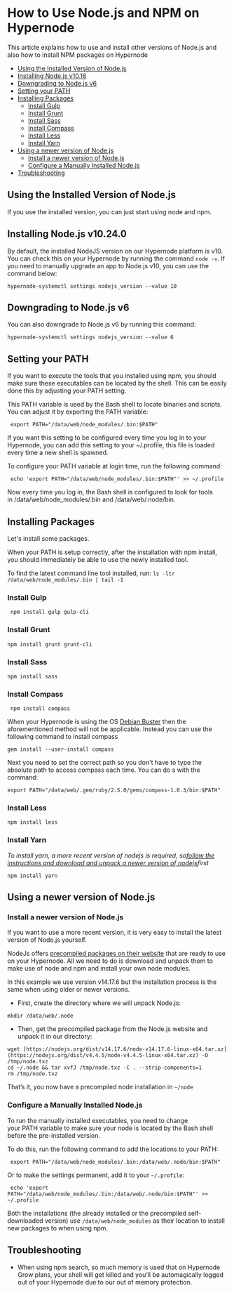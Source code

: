 <!-- source: https://support.hypernode.com/en/hypernode/tools/how-to-use-node-js-and-npm-on-hypernode/ -->

# How to Use Node.js and NPM on Hypernode

This article explains how to use and install other versions of Node.js and also how to install NPM packages on Hypernode

- [Using the Installed Version of Node.js](#Using-the-Installed-Version-of-Node.js)
- [Installing Node.js v10.16](#Installing-Node.js-v10.16)
- [Downgrading to Node.js v6](#Downgrading-to-Node.js-v6)
- [Setting your PATH](#Setting-your-PATH)
- [Installing Packages](#Installing-Packages)
  - [Install Gulp](#Install-Gulp)
  - [Install Grunt](#Install-Grunt)
  - [Install Sass](#Install-Sass)
  - [Install Compass](#Install-Compass)
  - [Install Less](#Install-Less)
  - [Install Yarn](#Install-Yarn)
- [Using a newer version of Node.js](#Using-a-newer-version-of-Node.js)
  - [Install a newer version of Node.js](#Install-a-newer-version-of-Node.js)
  - [Configure a Manually Installed Node.js](#Configure-a-Manually-Installed-Node.js)
- [Troubleshooting](#Troubleshooting)

## Using the Installed Version of Node.js

If you use the installed version, you can just start using node and npm.

## Installing Node.js v10.24.0

By default, the installed NodeJS version on our Hypernode platform is v10. You can check this on your Hypernode by running the command `node -v`. If you need to manually upgrade an app to Node.js v10, you can use the command below:

```nginx
hypernode-systemctl settings nodejs_version --value 10
```

## Downgrading to Node.js v6

You can also downgrade to Node.js v6 by running this command:

```nginx
hypernode-systemctl settings nodejs_version --value 6
```

## Setting your PATH

If you want to execute the tools that you installed using npm, you should make sure these executables can be located by the shell. This can be easily done this by adjusting your PATH setting.

This PATH variable is used by the Bash shell to locate binaries and scripts. You can adjust it by exporting the PATH variable:

```nginx
 export PATH="/data/web/node_modules/.bin:$PATH"
```

If you want this setting to be configured every time you log in to your Hypernode, you can add this setting to your ~/.profile, this file is loaded every time a new shell is spawned.

To configure your PATH variable at login time, run the following command:

```nginx
 echo 'export PATH="/data/web/node_modules/.bin:$PATH"' >> ~/.profile
```

Now every time you log in, the Bash shell is configured to look for tools in /data/web/node_modules/.bin and /data/web/.node/bin.

## Installing Packages

Let's install some packages.

When your PATH is setup correctly, after the installation with npm install, you should immediately be able to use the newly installed tool.

To find the latest command line tool installed, run: `ls -ltr /data/web/node_modules/.bin | tail -1`

### Install Gulp

```nginx
 npm install gulp gulp-cli
```

### Install Grunt

```nginx
npm install grunt grunt-cli
```

### Install Sass

```nginx
npm install sass
```

### Install Compass

```nginx
 npm install compass
```

When your Hypernode is using the OS [Debian Buster](https://changelog.hypernode.com/changelog/release-7351-new-hypernodes-will-be-booted-on-debian-buster/) then the aforementioned method will not be applicable. Instead you can use the following command to install compass

```nginx
gem install --user-install compass
```

Next you need to set the correct path so you don't have to type the absolute path to access compass each time. You can do s with the command:

```nginx
export PATH="/data/web/.gem/ruby/2.5.0/gems/compass-1.0.3/bin:$PATH"
```

### Install Less

```nginx
npm install less
```

### Install Yarn

*To install yarn, a more recent version of nodejs is required, so*[*follow the instructions and download and unpack a newer version of nodejs*](https://archive.support.hypernode.com/knowledgebase/use-nodejs-npm-hypernode/#Using_a_newer_version_of_NodeJs)*first*

```nginx
npm install yarn
```

## **Using a newer version of Node.js**

### **Install a newer version of Node.js**

If you want to use a more recent version, it is very easy to install the latest version of Node.js yourself.

NodeJs offers [precompiled packages on their website](https://nodejs.org/en/) that are ready to use on your Hypernode.
All we need to do is download and unpack them to make use of node and npm and install your own node modules.

In this example we use version v14.17.6 but the installation process is the same when using older or newer versions.

- First, create the directory where we will unpack Node.js:

```nginx
mkdir /data/web/.node
```

- Then, get the precompiled package from the Node.js website and unpack it in our directory:

```nginx
wget [https://nodejs.org/dist/v14.17.6/node-v14.17.6-linux-x64.tar.xz](https://nodejs.org/dist/v4.4.5/node-v4.4.5-linux-x64.tar.xz) -O /tmp/node.txz
cd ~/.node && tar xvfJ /tmp/node.txz -C . --strip-components=1
rm /tmp/node.txz
```

That’s it, you now have a precompiled node installation in `~/node`

### Configure a Manually Installed Node.js

To run the manually installed executables, you need to change your PATH variable to make sure your node is located by the Bash shell before the pre-installed version.

To do this, run the following command to add the locations to your PATH:

```nginx
 export PATH="/data/web/node_modules/.bin:/data/web/.node/bin:$PATH"
```

Or to make the settings permanent, add it to your `~/.profile`:

```nginx
 echo 'export PATH="/data/web/node_modules/.bin:/data/web/.node/bin:$PATH"' >> ~/.profile
```

Both the installations (the already installed or the precompiled self-downloaded version) use `/data/web/node_modules` as their location to install new packages to when using npm.

## Troubleshooting

- When using npm search, so much memory is used that on Hypernode Grow plans, your shell will get killed and you’ll be automagically logged out of your Hypernode due to our out of memory protection.
